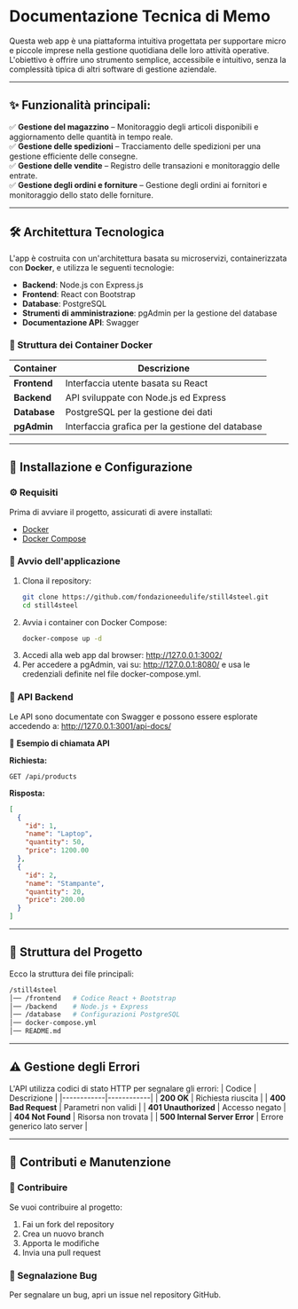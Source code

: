# Documentazione Tecnica di Memo

Questa web app è una piattaforma intuitiva progettata per supportare micro e piccole imprese nella gestione quotidiana delle loro attività operative. L'obiettivo è offrire uno strumento semplice, accessibile e intuitivo, senza la complessità tipica di altri software di gestione aziendale.

---

## ✨ Funzionalità principali:
✅ **Gestione del magazzino** – Monitoraggio degli articoli disponibili e aggiornamento delle quantità in tempo reale.  
✅ **Gestione delle spedizioni** – Tracciamento delle spedizioni per una gestione efficiente delle consegne.  
✅ **Gestione delle vendite** – Registro delle transazioni e monitoraggio delle entrate.  
✅ **Gestione degli ordini e forniture** – Gestione degli ordini ai fornitori e monitoraggio dello stato delle forniture.  

---

## 🛠️ Architettura Tecnologica
L'app è costruita con un'architettura basata su microservizi, containerizzata con **Docker**, e utilizza le seguenti tecnologie:

- **Backend**: Node.js con Express.js
- **Frontend**: React con Bootstrap
- **Database**: PostgreSQL
- **Strumenti di amministrazione**: pgAdmin per la gestione del database
- **Documentazione API**: Swagger

### 🔧 Struttura dei Container Docker  
| Container  | Descrizione |
|------------|------------|
| **Frontend**  | Interfaccia utente basata su React |
| **Backend**  | API sviluppate con Node.js ed Express |
| **Database**  | PostgreSQL per la gestione dei dati |
| **pgAdmin**  | Interfaccia grafica per la gestione del database |

---

## 🚀 Installazione e Configurazione  

### ⚙️ Requisiti  
Prima di avviare il progetto, assicurati di avere installati:  
- [Docker](https://www.docker.com/)  
- [Docker Compose](https://docs.docker.com/compose/)  

### 📌 Avvio dell'applicazione  
1. Clona il repository:  
   ```bash
   git clone https://github.com/fondazioneedulife/still4steel.git
   cd still4steel
   ```
2. Avvia i container con Docker Compose:
   ```bash
   docker-compose up -d
   ```
3. Accedi alla web app dal browser:
   http://127.0.0.1:3002/
4. Per accedere a pgAdmin, vai su:
   http://127.0.0.1:8080/
   e usa le credenziali definite nel file docker-compose.yml.

### 📡 API Backend
Le API sono documentate con Swagger e possono essere esplorate accedendo a:
http://127.0.0.1:3001/api-docs/

🔹 **Esempio di chiamata API**

**Richiesta:**

```http
GET /api/products
```

**Risposta:**

```json
[
  {
    "id": 1,
    "name": "Laptop",
    "quantity": 50,
    "price": 1200.00
  },
  {
    "id": 2,
    "name": "Stampante",
    "quantity": 20,
    "price": 200.00
  }
]
```

---

## 📂 Struttura del Progetto
Ecco la struttura dei file principali:
```bash
/still4steel
│── /frontend   # Codice React + Bootstrap
│── /backend    # Node.js + Express
│── /database   # Configurazioni PostgreSQL
│── docker-compose.yml
│── README.md
```

---

## ⚠️ Gestione degli Errori
L'API utilizza codici di stato HTTP per segnalare gli errori:
| Codice  | Descrizione |
|------------|------------|
| **200 OK**  | 	Richiesta riuscita |
| **400 Bad Request**  | Parametri non validi |
| **401 Unauthorized**  | Accesso negato |
| **404 Not Found**  | Risorsa non trovata |
| **500 Internal Server Error**  | Errore generico lato server |

---

## 👥 Contributi e Manutenzione

### 🤝 Contribuire
Se vuoi contribuire al progetto:
1. Fai un fork del repository
2. Crea un nuovo branch
3. Apporta le modifiche
4. Invia una pull request

### 🐞 Segnalazione Bug
Per segnalare un bug, apri un issue nel repository GitHub.